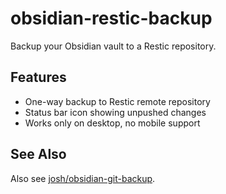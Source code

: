 # obsidian-restic-backup

Backup your Obsidian vault to a Restic repository.

## Features

- One-way backup to Restic remote repository
- Status bar icon showing unpushed changes
- Works only on desktop, no mobile support

## See Also

Also see [josh/obsidian-git-backup](https://github.com/josh/obsidian-git-backup).
